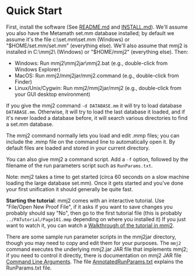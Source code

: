 # Quick Start

First, install the software (See [README.md](README.md) and [INSTALL.md](INSTALL.md)). We'll assume you also have the Metamath set.mm database installed; by default we assume it's the file c:\set.mm\set.mm (Windows) or "$HOME/set.mm/set.mm" (everything else). We'll also assume that mmj2 is installed in C:\mmj2\ (Windows) or "$HOME/mmj2" (everything else). Then:

* Windows: Run mmj2\mmj2jar\mmj2.bat (e.g., double-click from Windows Explorer)
* MacOS: Run mmj2/mmj2jar/mmj2.command (e.g., double-click from Finder)
* Linux/Unix/Cygwin: Run mmj2/mmj2jar/mmj2 (e.g., double-click from your GUI desktop environment)

If you give the mmj2 command `-d DATABASE.mm` it will try to load database `DATABASE.mm`. Otherwise, it will try to load the last database it loaded, and if it's never loaded a database before, it will search various directories to find a set.mm database.

The mmj2 command normally lets you load and edit .mmp files; you can include the .mmp file on the command line to automatically open it. By default files are loaded and stored in your current directory.

You can also give mmj2 a command script. Add a `-f` option, followed by the filename of the run parameters script such as `RunParams.txt`.

Note: mmj2 takes a time to get started (circa 60 seconds on a slow machine loading the large database set.mm). Once it gets started and you've done your first unification it should generally be quite fast.

**Starting the tutorial**: mmj2 comes with an interactive tutorial. Use "File/Open New Proof File", if it asks if you want to save changes you probably should say "No", then go to the first tutorial file (this is probably `../PATutorial/Page101.mmp` depending on where you installed it) If you just want to watch it, you can watch a [Walkthrough of the tutorial in mmj2](https://www.youtube.com/watch?v=87mnU1ckbI0).

There are some sample run parameter scripts in the mmj2jar directory, though you may need to copy and edit them for your purposes. The `mmj2` command executes the underlying mmj2.jar JAR file that implements mmj2; if you need to control it directly, there is documentation on mmj2 JAR file [Command Line Arguments](doc/mmj2CommandLineArguments.html). The file [AnnotatedRunParams.txt](mmj2jar/AnnotatedRunParms.txt) explains the RunParams.txt file.
